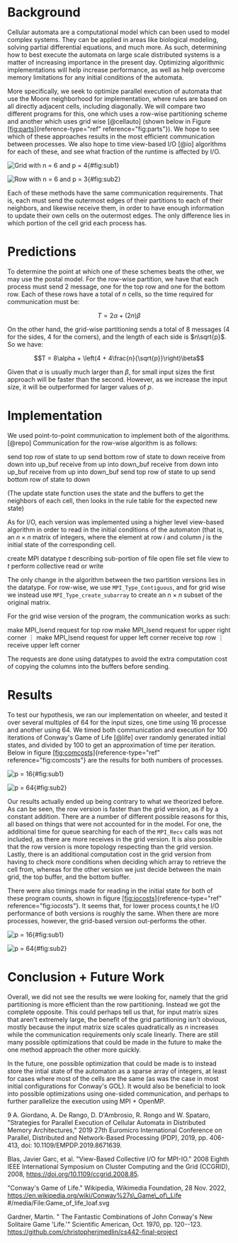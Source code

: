 Background
==========

Cellular automata are a computational model which can been used to model
complex systems. They can be applied in areas like biological modeling,
solving partial differential equations, and much more. As such,
determining how to best execute the automata on large scale distributed
systems is a matter of increasing importance in the present day.
Optimizing algorithmic implementations will help increase performance,
as well as help overcome memory limitations for any initial conditions
of the automata.

More specifically, we seek to optimize parallel execution of automata
that use the Moore neighborhood for implementation, where rules are
based on all directly adjacent cells, including diagonally. We will
compare two different programs for this, one which uses a row-wise
partitioning scheme and another which uses grid wise [@cellauto] (shown
below in Figure [\[fig:parts\]](#fig:parts){reference-type="ref"
reference="fig:parts"}). We hope to see which of these approaches
results in the most efficient communication between processes. We also
hope to time view-based I/O [@io] algorithms for each of these, and see
what fraction of the runtime is affected by I/O.

![Grid with $n = 6$ and $p = 4$](grid.png){#fig:sub1}

![Row with $n = 6$ and $p = 3$](row.png){#fig:sub2}

Each of these methods have the same communication requirements. That is,
each must send the outermost edges of their partitions to each of their
neighbors, and likewise receive them, in order to have enough
information to update their own cells on the outermost edges. The only
difference lies in which portion of the cell grid each process has.

Predictions
===========

To determine the point at which one of these schemes beats the other, we
may use the postal model. For the row-wise partition, we have that each
process must send 2 message, one for the top row and one for the bottom
row. Each of these rows have a total of $n$ cells, so the time required
for communication must be:

$$T = 2 \alpha + (2n)\beta$$

On the other hand, the grid-wise partitioning sends a total of 8
messages (4 for the sides, 4 for the corners), and the length of each
side is $n\sqrt{p}$. So we have:

$$T = 8\alpha + \left(4 + 4\frac{n}{\sqrt{p}}\right)\beta$$

Given that $\alpha$ is usually much larger than $\beta$, for small input
sizes the first approach will be faster than the second. However, as we
increase the input size, it will be outperformed for larger values of
$p$.

Implementation
==============

We used point-to-point communication to implement both of the
algorithms. [@repo] Communication for the row-wise algorithm is as
follows:

send top row of state to up send bottom row of state to down receive
from down into up\_buf receive from up into down\_buf receive from down
into up\_buf receive from up into down\_buf send top row of state to up
send bottom row of state to down

(The update state function uses the state and the buffers to get the
neighbors of each cell, then looks in the rule table for the expected
new state)

As for I/O, each version was implemented using a higher level view-based
algorithm in order to read in the initial conditions of the automaton
(that is, an $n \times n$ matrix of integers, where the element at row
$i$ and column $j$ is the initial state of the corresponding cell.

create MPI datatype $t$ describing sub-portion of file open file set
file view to $t$ perform collective read or write

The only change in the algorithm between the two partition versions lies
in the datatype. For row-wise, we use `MPI_Type_Contiguous`, and for
grid wise we instead use `MPI_Type_create_subarray` to create an
$n \times n$ subset of the original matrix.

For the grid wise version of the program, the communication works as
such:

make MPI\_Isend request for top row make MPI\_Isend request for upper
right corner $\vdots$ make MPI\_Isend request for upper left corner
receive top row $\vdots$ receive upper left corner

The requests are done using datatypes to avoid the extra computation
cost of copying the columns into the buffers before sending.

Results
=======

To test our hypothesis, we ran our implementation on wheeler, and tested
it over several multiples of 64 for the input sizes, one time using 16
processe and another using 64. We timed both communication and execution
for 100 iterations of Conway's Game of Life [@life] over randomly
generated initial states, and divided by 100 to get an approximation of
time per iteration. Below in figure
[\[fig:comcosts\]](#fig:comcosts){reference-type="ref"
reference="fig:comcosts"} are the results for both numbers of processes.

![$p = 16$](coms16.png){#fig:sub1}

![$p = 64$](coms64.png){#fig:sub2}

Our results actually ended up being contrary to what we theorized
before. As can be seen, the row version is faster than the grid version,
as if by a constant addition. There are a number of different possible
reasons for this, all based on things that were not accounted for in the
model. For one, the additional time for queue searching for each of the
`MPI_Recv` calls was not included, as there are more receives in the
grid version. It is also possible that the row version is more topology
respecting than the grid version. Lastly, there is an additional
computation cost in the grid version from having to check more
conditions when deciding which array to retrieve the cell from, whereas
for the other version we just decide between the main grid, the top
buffer, and the bottom buffer.

There were also timings made for reading in the initial state for both
of these program counts, shown in figure
[\[fig:iocosts\]](#fig:iocosts){reference-type="ref"
reference="fig:iocosts"}. It seems that, for lower process counts,t he
I/O performance of both versions is roughly the same. When there are
more processes, however, the grid-based version out-performs the other.

![$p = 16$](io16.png){#fig:sub1}

![$p = 64$](io64.png){#fig:sub2}

Conclusion + Future Work
========================

Overall, we did not see the results we were looking for, namely that the
grid partitioning is more efficient than the row partitioning. Instead
we got the complete opposite. This could perhaps tell us that, for input
matrix sizes that aren't extremely large, the benefit of the grid
partitioning isn't obvious, mostly because the input matrix size scales
quadratically as $n$ increases while the communication requirements only
scale linearly. There are still many possible optimizations that could
be made in the future to make the one method approach the other more
quickly.

In the future, one possible optimization that could be made is to
instead store the intial state of the automaton as a sparse array of
integers, at least for cases where most of the cells are the same (as
was the case in most initial configurations for Conway's GOL). It would
also be beneficial to look into possible optimizations using one-sided
communication, and perhaps to further parallelize the execution using
MPI + OpenMP.

9 A. Giordano, A. De Rango, D. D'Ambrosio, R. Rongo and W. Spataro,
\"Strategies for Parallel Execution of Cellular Automata in Distributed
Memory Architectures,\" 2019 27th Euromicro International Conference on
Parallel, Distributed and Network-Based Processing (PDP), 2019, pp.
406-413, doi: 10.1109/EMPDP.2019.8671639. 

Blas, Javier Garc, et al.
"View-Based Collective I/O for MPI-IO." 2008 Eighth IEEE International
Symposium on Cluster Computing and the Grid (CCGRID), 2008,
https://doi.org/10.1109/ccgrid.2008.85. 

"Conway's Game of Life."
Wikipedia, Wikimedia Foundation, 28 Nov. 2022,
https://en.wikipedia.org/wiki/Conway%27s\_Game\_of\_Life
\#/media/File:Game\_of\_life\_loaf.svg 

Gardner, Martin. " The Fantastic
Combinations of John Conway's New Solitaire Game 'Life.'" Scientific
American, Oct. 1970, pp. 120--123.
https://github.com/christopherjmedlin/cs442-final-project
